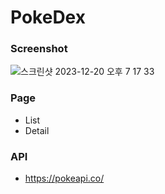 # PokeDex

### Screenshot
![스크린샷 2023-12-20 오후 7 17 33](https://github.com/Brightbong92/Pokedex/assets/51194127/42de33f3-0742-4cee-b7d8-34ccec408bc1)

### Page
- List
- Detail

### API
- https://pokeapi.co/
